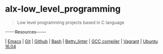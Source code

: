 # alx-low_level_programming
> Low level programming projects based in C language

-----Resources-----

| [Emacs](https://www.gnu.org/software/emacs/)
| [Git](https://git-scm.com/)
| [Github](https://github.com/) 
| [Bash](https://www.gnu.org/software/bash/)
| [Betty_linter](https://github.com/holbertonschool/Betty)
| [GCC compiler](https://gcc.gnu.org/)
| [Vagrant](https://www.vagrantup.com/)
| [Ubuntu 16.04](https://releases.ubuntu.com/16.04/)

